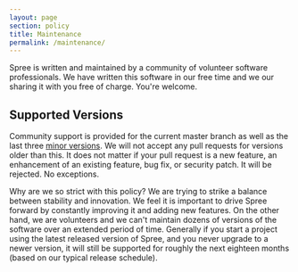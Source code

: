 ```yaml
---
layout: page
section: policy
title: Maintenance
permalink: /maintenance/
---
```


Spree is written and maintained by a community of volunteer software professionals. We have written this software in our free time and we our sharing it with you free of charge.  You're welcome.

## Supported Versions

Community support is provided for the current master branch as well as the last three [minor versions](/versioning). We will not accept any pull requests for versions older than this. It does not matter if your pull request is a new feature, an enhancement of an existing feature, bug fix, or security patch.  It will be rejected. No exceptions.

Why are we so strict with this policy? We are trying to strike a balance between stability and innovation. We feel it is important to drive Spree forward by constantly improving it and adding new features. On the other hand, we are volunteers and we can't maintain dozens of versions of the software over an extended period of time. Generally if you start a project using the latest released version of Spree, and you never upgrade to a newer version, it will still be supported for roughly the next eighteen months (based on our typical release schedule).

